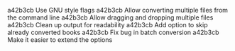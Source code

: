 a42b3cb Use GNU style flags
a42b3cb Allow converting multiple files from the command line
a42b3cb Allow dragging and dropping multiple files
a42b3cb Clean up output for readability
a42b3cb Add option to skip already converted books
a42b3cb Fix bug in batch conversion
a42b3cb Make it easier to extend the options
